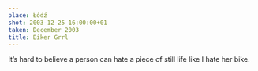 ```yaml
---
place: Łódź
shot: 2003-12-25 16:00:00+01
taken: December 2003
title: Biker Grrl
---
```


It’s hard to believe a person can hate a piece of still life like I hate her bike.
